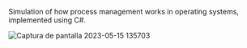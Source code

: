 Simulation of how process management works in operating systems, implemented using C#.

![Captura de pantalla 2023-05-15 135703](https://github.com/Carlos-Garcia09/Process_Managment_SO/assets/75263278/9b2aa06b-2476-4a8b-a5f0-20fc98e3e112)
